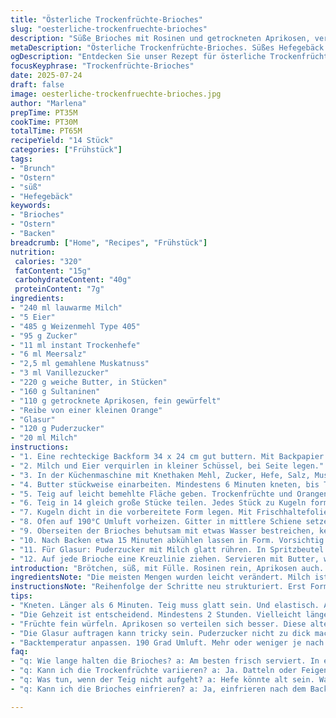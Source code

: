 ```yaml
---
title: "Österliche Trockenfrüchte-Brioches"
slug: "oesterliche-trockenfruechte-brioches"
description: "Süße Brioches mit Rosinen und getrockneten Aprikosen, verfeinert mit Muskatnuss und Vanille. Hefegebäck mit Butter und Milch. Zubereitung in 55 Minuten plus Gehzeit. Kleiner Twist durch Orangenabrieb und Vanillezucker. Teig wird in 14 Kugeln geformt und in einem Kasten gebacken. Fertig mit einem simplen Puderzuckerguss, verziert mit einem Kreuz. Für 14 Portionen. Vegetarisch, ohne Nüsse. Ideal zum Frühstück oder Brunch."
metaDescription: "Österliche Trockenfrüchte-Brioches. Süßes Hefegebäck mit Rosinen und Aprikosen. Perfekt für Frühstück oder Brunch."
ogDescription: "Entdecken Sie unser Rezept für österliche Trockenfrüchte-Brioches. Leckeres Hefegebäck, ideal für jede festliche Gelegenheit."
focusKeyphrase: "Trockenfrüchte-Brioches"
date: 2025-07-24
draft: false
image: oesterliche-trockenfruechte-brioches.jpg
author: "Marlena"
prepTime: PT35M
cookTime: PT30M
totalTime: PT65M
recipeYield: "14 Stück"
categories: ["Frühstück"]
tags:
- "Brunch"
- "Ostern"
- "süß"
- "Hefegebäck"
keywords:
- "Brioches"
- "Ostern"
- "Backen"
breadcrumb: ["Home", "Recipes", "Frühstück"]
nutrition: 
 calories: "320"
 fatContent: "15g"
 carbohydrateContent: "40g"
 proteinContent: "7g"
ingredients:
- "240 ml lauwarme Milch"
- "5 Eier"
- "485 g Weizenmehl Type 405"
- "95 g Zucker"
- "11 ml instant Trockenhefe"
- "6 ml Meersalz"
- "2,5 ml gemahlene Muskatnuss"
- "3 ml Vanillezucker"
- "220 g weiche Butter, in Stücken"
- "160 g Sultaninen"
- "110 g getrocknete Aprikosen, fein gewürfelt"
- "Reibe von einer kleinen Orange"
- "Glasur"
- "120 g Puderzucker"
- "20 ml Milch"
instructions:
- "1. Eine rechteckige Backform 34 x 24 cm gut buttern. Mit Backpapier auslegen, Papier übersteht an zwei Seiten. Beiseitestellen."
- "2. Milch und Eier verquirlen in kleiner Schüssel, bei Seite legen."
- "3. In der Küchenmaschine mit Knethaken Mehl, Zucker, Hefe, Salz, Muskatnuss und Vanillezucker vermengen. Flüssige Zutaten dazugeben. Erst kurz rühren bis ein Teig entsteht."
- "4. Butter stückweise einarbeiten. Mindestens 6 Minuten kneten, bis Teig glatt und elastisch."
- "5. Teig auf leicht bemehlte Fläche geben. Trockenfrüchte und Orangenabrieb unterkneten, etwa 1 Minute."
- "6. Teig in 14 gleich große Stücke teilen. Jedes Stück zu Kugeln formen, mit Handflächen rollen."
- "7. Kugeln dicht in die vorbereitete Form legen. Mit Frischhaltefolie abdecken. An warmem Ort 2 bis 2 ½ Stunden gehen lassen bis deutlich aufgegangen und Teigkugeln leicht zusammenkleben."
- "8. Ofen auf 190°C Umluft vorheizen. Gitter in mittlere Schiene setzen."
- "9. Oberseiten der Brioches behutsam mit etwas Wasser bestreichen, kein Ei. Backen 28 bis 30 Minuten bis goldbraun und durchgebacken."
- "10. Nach Backen etwa 15 Minuten abkühlen lassen in Form. Vorsichtig rausheben am Backpapier."
- "11. Für Glasur: Puderzucker mit Milch glatt rühren. In Spritzbeutel mit kleiner Rundtülle füllen."
- "12. Auf jede Brioche eine Kreuzlinie ziehen. Servieren mit Butter, wenn gewünscht."
introduction: "Brötchen, süß, mit Fülle. Rosinen rein, Aprikosen auch. Duft von Muskat, wenig Vanille. Butter macht's saftig. Locker, weich, goldbraun gebacken. Lange gehen lassen, dann backen. Klassisch mit Zuckerguss, kleine Kreuz drauf. Für Ruhe und Morgenstund. Frühstück oder Brunch. Einfach zuzubereiten, aber braucht Zeit. Nüsse raus, alternativ Orange rein. Im Ofen langsam garen. Fruchtig, sämig, bisschen würzig. Kleine Kugeln zusammen geschoben. Form gibt den Rahmen, Backpapier hilft beim Herausnehmen. Noch warm schmecken, dann Butter drauf. Guss ist mild, süß, kein zuckerexplosiv. "
ingredientsNote: "Die meisten Mengen wurden leicht verändert. Milch ist etwas mehr, so wird der Teig geschmeidiger. Zucker reduziert, damit weniger Süße. Statt zimtig jetzt Muskat und Vanillezucker kombiniert. Aprikosen fein gewürfelt, damit sie sich besser verteilen. Butter etwas kühler, nicht zu weich aber schneidbar. Rosinen können durch Sultaninen ersetzt werden, milder im Geschmack. Fruchtanteil unverändert hoch, für spannende Textur. Salz ist feiner gemahlen, für gleichmäßiges Backergebnis. Orangenschale bringt frische, zitrische Note rein – besser als nur Zimt. Hefe hält sich im Bereich, leicht angepasst. Milch für Guss auch etwas reduziert, dünnerer Guss möglich, leichter zu spritzen."
instructionsNote: "Reihenfolge der Schritte neu strukturiert. Erst Form vorbereiten, dann Flüssigkeiten mixen, schließlich Trockenstoff vermischen, dann Butter einarbeiten. Knetzeit verlängert, so wird Teig elastischer und klebt weniger. Nach Kneten Trockenfrüchte und Orangenabrieb extra kneten, damit sie verteilen. Kugeln kleiner als vorher, nur 14 statt 12. Backzeit minimal verlängert, bei etwas höhere Temperatur. Wasser zum Befeuchten statt Ei - Ei kann ziehen, Wasser gibt leichte Kruste. Gehzeit leicht variabel, 2 bis 2 ½ Stunden, Temperaturen unterschieden. Nach Backen Abkühlen lassen direkt in Form, sonst brechen sie leicht. Puderzuckerguss dünner gemacht, damit er besser spritzbar ist. Kreuzzeichen nicht zu dick, ästhetisch und funktional. Serviervorschlag einfach mit Butter, keine Marmelade nötig."
tips:
- "Kneten. Länger als 6 Minuten. Teig muss glatt sein. Und elastisch. Achte auf die Konsistenz. Zu wenig kneten? Dicht lassen sich die Brioches nicht."
- "Die Gehzeit ist entscheidend. Mindestens 2 Stunden. Vielleicht länger? Warmen Ort suchen. Teig geht besser. Umgeben von Wärme und eine feuchte Umgebung."
- "Früchte fein würfeln. Aprikosen so verteilen sich besser. Diese alternativen Sultaninen nutzen? Mit der gleichen Menge ersetzen. Mehr Würze kann auch helfen."
- "Die Glasur auftragen kann tricky sein. Puderzucker nicht zu dick machen. Milch gut dosieren. Auf keinen Fall zu fest. Erst wenig, dann mehr dazu."
- "Backtemperatur anpassen. 190 Grad Umluft. Mehr oder weniger je nach Ofen. Weiterlesen. 28 bis 30 Minuten backen lässt die Brioches goldbraun erscheinen."
faq:
- "q: Wie lange halten die Brioches? a: Am besten frisch serviert. In einer Box aufbewahren. 2-3 Tage. Eine Woche im Kühlschrank?"
- "q: Kann ich die Trockenfrüchte variieren? a: Ja. Datteln oder Feigen nutzen. Am besten die Menge beibehalten. Geschmack wird leicht anders."
- "q: Was tun, wenn der Teig nicht aufgeht? a: Hefe könnte alt sein. Warmes Wasser testen. Oder die Temperatur am Gehort muss stimmen."
- "q: Kann ich die Brioches einfrieren? a: Ja, einfrieren nach dem Backen. In Tüten packen. Vor dem Servieren langsam auftauen. Aber nicht länger als 2 Monate."

---
```

